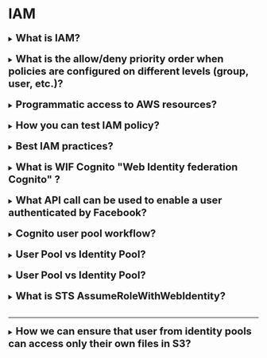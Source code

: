 <h1> IAM </h1>

[//]:# (What is IAM?)

<details>
    <summary>
        <b><big><big>
            What is IAM?
        </big></big></b>
    </summary>

**AWS Identity and Access Management (IAM)** is a service that provides
capabilities to securely control access to AWS services and resources.
Using IAM, you can create and manage AWS users and groups,
and use permissions to grant or deny access to AWS resources.

**IAM Components**:
- Users - Who controls the system
- Groups - Associations of users and issuing operating rules to them
- Policies - Access rules for services and users
- Roles - Access rules for services
- security token service (STS) - providing temporary access to records

**Main functions of IAM**:
- You can grant administration permission to other people
  and use resources in your AWS account without sharing your password or access key.
- You can grant different permissions to different people for different resources.
- You can grant your applications permissions to access other AWS resources.
- You can add two-factor authentication for your account
  and for individual users for additional security.
- You can allow users to use (STS) to gain temporary access
  to your AWS account.
- Monitor information about IAM identities that have requested resources in your account.
- IAM is certified to comply with the Payment Card Industry (PCI) 
Data Security Standard (DSS).
- IAM and AWS Security Token Service (STS) are offered at no additional cost.
</details>
<br>

[//]:# (What is the allow/deny priority order when policies are configured on
        different levels [group, user,  etc.]?)

<details>
    <summary>
        <b><big><big>
            What is the allow/deny priority order when 
            policies are configured on different levels (group, user,  etc.)?
        </big></big></b>
    </summary>

![Image alt](https://docs.aws.amazon.com/IAM/latest/UserGuide/images/PolicyEvaluationHorizontal.png)

To finally set the priority, the following levels of checks are passed:

1. **Implicit denial.**
   AWS evaluates all policies in the account that apply to the request,
   rejecting the request if it finds a Deny instruction
2. **Service control policies level.**
   AWS evaluates the Service control policies applicable to the organization.
   If it does not find any Allows in SCP, the request is implicitly rejected.
3. **Resource-based policies.**
   Does the requested resource have a resource based policy and that policy
   grants Allow access. Then the request is processed and this is the final decision.
4. **IAM Permissions boundary**
   If the policy used to set the permission boundary is
   does not allow the requested action, the request is rejected.
5. **Session Policy**
   If the session policy is present and does not allow the requested action,
   the request is implicitly rejected.
6. **Identity-Based Policies**
   The user's policies and policies from the groups to which the user belongs are looked at.
   If any policy allows the requested action, then the decision is final "Allow".
   If there are none, then finally “Ban”
7. **At any point in the check if an error is found** the forced “Disable” is selected

Simplified:
- Account verification
- Checking the organization's policy
- Checking the resource policy (if allow at this stage, then access is given, if not, go further)
- IAM check for user
- Session session check (if any)
- Checking the groups the user belongs to

</details>
<br>

[//]:# (Programmatic access to AWS resources?)

<details>
    <summary>
        <b><big><big>
            Programmatic access to AWS resources?
        </big></big></b>
    </summary>

Access can also be achieved through the console.
All credentials of a particular user are stored in the ~/.aws/credentials folder

The console automatically requests credits to this folder 
and pings AWS services for verification
availability of a policy for the specified IAM profile.

</details>
<br>

[//]:# (How you can test IAM policy?)

<details>
    <summary>
        <b><big><big>
            How you can test IAM policy?
        </big></big></b>
    </summary>

IAM Policy Simulator

For:
- Test IAM permissions
- validate that the policy works as expected
- test policies attached to existing users for troubleshooting

</details>
<br>

[//]:# (Best IAM practices?)

<details>
    <summary>
        <b><big><big>
            Best IAM practices?
        </big></big></b>
    </summary>

- Lock the root user's access keys to your AWS account
- Create individual IAM users
- Use groups to assign permissions to IAM users
- Whenever possible, use policies defined by AWS to assign permissions
- Grant least privilege
- Using access levels to view IAM permissions
- Set up a strong password policy for your users
- Enable MFA for privileged users
- Use roles for applications running on Amazon EC2 instances
- Use roles to delegate permissions
- Do not share access keys
- Change your credentials regularly
- Remove unnecessary credentials
- Use policy terms for added security
- Monitor activity in your AWS account

</details>
<br>

[//]:# (What is WIF Cognito "Web Identity federation Cognito" ?)

<details>
    <summary>
        <b><big><big>
            What is WIF Cognito "Web Identity federation Cognito" ?
        </big></big></b>
    </summary>

This is an authentication broker that allows you
 to connect to resources using your facebook, Google, amazon credentials

It provides the following features:
- Multi-Factor Authentication
- Synchronization of user data across multiple device types
- Sign-up and sign-in to your applications

- Temporary credentials
- Maps to IAM role
- Secure and Seamless "бесшовный" (not stored)

Consists of
- Users Pools
- Identity pools

</details>
<br>

[//]:# (What API call can be used to enable a user authenticated by Facebook?)

<details>
    <summary>
        <b><big><big>
            What API call can be used to enable a user authenticated by Facebook?
        </big></big></b>
    </summary>

**assume-role-with-web-identity** returns a set of temporary security credentials 
for users who have been authenticated in a mobile or web application with 
a web identity provider.

</details>
<br>

[//]:# (Cognito user pool workflow?)

<details>
    <summary>
        <b><big><big>
            Cognito user pool workflow?
        </big></big></b>
    </summary>

The user needs to authenticate with Facebook first, 
that will return a web identity token. 
Then AWS STS is called and passes the web identity token as input. 
AWS STS authorizes the call and provides temporary AWS access credentials. 
The user is allowed to assume an IAM role and access AWS resources 
in accordance with the role's security policy

![UserPoolWorkflow.png](..%2Fimg%2FUserPoolWorkflow.png)

</details>
<br>

[//]:# (User Pool vs Identity Pool?)

<details>
    <summary>
        <b><big><big>
            User Pool vs Identity Pool?
        </big></big></b>
    </summary>

User pool used to managed sign-up and sign-in functionality

Identity pool enable you to provide temporary AWS credentials
and enable access to AWS services like S3

</details>
<br>

[//]:# (IAM Managed policies/Customer managed policies/ ?)

<details>
    <summary>
        <b><big><big>
            User Pool vs Identity Pool?
        </big></big></b>
    </summary>

Managed policies — created and administered by AWS
AmazonDynamoDBFullAccess
- no need to write policy yourself
- attach to multiple users, groups, roles  
- you cannot change permissions

Customer managed policies
- Created by you
- Copy an Existing Policy
- Recommended when your needs are not covered by managed policies

Inline Policies
- 1:1 relationship
- when you delete user, group, a role in which policy is used, it also we be deleted
- in most cases AWS recommends using Managed policies over inline
- Used for single user, group, role

</details>
<br>

[//]:# (What is STS AssumeRoleWithWebIdentity?)

<details>
    <summary>
        <b><big><big>
            What is STS AssumeRoleWithWebIdentity?
        </big></big></b>
    </summary>

This is security token service api call.
This service is referenced with temporary credentials, now with IAM role or user

- STS API
- temporary credentials
- Web applications
- associated with temporary credentials

![img.png](../img/STSWorkflow.png)

</details>
<br>

---

[//]:# (How we can ensure that user from identity pools can access only their own files in S3?)

<details>
    <summary>
        <b><big><big>
            How we can ensure that user from identity pools can access only their own files in S3?
        </big></big></b>
    </summary>

Use an IAM policy within the Amazon Cognito identity prefix 
to restrict users to use their own folders in Amazon S3.

As example:

    {
        "Sid": "ReadWriteDeleteYourObjects",
        "Effect": "Allow",
        "Action": [
            "s3:DeleteObject",
            "s3:GetObject",
            "s3:PutObject"
        ],
    "Resource": [
        "arn:aws:s3:::bucket-name/cognito/application-name/${cognito-identity.amazonaws.com:sub}/*"
        ]
    }

https://docs.aws.amazon.com/IAM/latest/UserGuide/reference_policies_examples_s3_cognito-bucket.html

</details>
<br>

